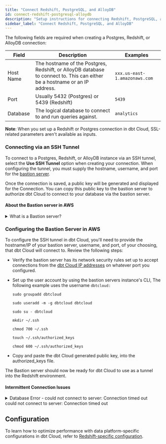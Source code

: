 ```yaml
---
title: "Connect Redshift, PostgreSQL, and AlloyDB"
id: connect-redshift-postgresql-alloydb
description: "Setup instructions for connecting Redshift, PostgreSQL, and AlloyDBnpm to dbt Cloud"
sidebar_label: "Connect Redshift, PostgreSQL, and AlloyDB"
---
```


The following fields are required when creating a Postgres, Redshift, or AlloyDB connection:

| Field | Description | Examples |
| ----- | ----------- | -------- |
| Host Name | The hostname of the Postgres, Redshift, or AlloyDB database to connect to. This can either be a hostname or an IP address. | `xxx.us-east-1.amazonaws.com` |
| Port | Usually 5432 (Postgres) or 5439 (Redshift) | `5439` |
| Database | The logical database to connect to and run queries against. | `analytics` |

**Note**: When you set up a Redshift or Postgres connection in dbt Cloud, SSL-related parameters aren't available as inputs.

<Lightbox src="/img/docs/dbt-cloud/cloud-configuring-dbt-cloud/postgres-redshift-connection.png" title="Configuring a Redshift connection"/>

### Connecting via an SSH Tunnel

To connect to a Postgres, Redshift, or AlloyDB instance via an SSH tunnel, select the **Use SSH Tunnel** option when creating your connection. When configuring the tunnel, you must supply the hostname, username, and port for the [bastion server](#about-the-bastion-server-in-aws).

Once the connection is saved, a public key will be generated and displayed for the Connection. You can copy this public key to the bastion server to authorize dbt Cloud to connect to your database via the bastion server.

<Lightbox src="/img/docs/dbt-cloud/cloud-configuring-dbt-cloud/postgres-redshift-ssh-tunnel.png" title="A generated public key for a Redshift connection"/>

#### About the Bastion server in AWS

<details>
  <summary>What is a Bastion server?</summary>
  <div>
    <div>A bastion server in <a href="https://aws.amazon.com/blogs/security/how-to-record-ssh-sessions-established-through-a-bastion-host/">Amazon Web Services (AWS)</a> is a host that allows dbt Cloud to open an SSH connection. <br></br>
    
dbt Cloud only sends queries and doesn't transmit large data volumes. This means the bastion server can run on an AWS instance of any size, like a t2.small instance or t2.micro.<br></br><br></br>
    
Make sure the location of the instance is the same Virtual Private Cloud (VPC) as the Redshift instance, and configure the security group for the bastion server to ensure that it's able to connect to the warehouse port.
    </div>
  </div>
</details>


### Configuring the Bastion Server in AWS

To configure the SSH tunnel in dbt Cloud, you'll need to provide the hostname/IP of your bastion server, username, and port, of your choosing, that dbt Cloud will connect to. Review the following steps:

- Verify the bastion server has its network security rules set up to accept connections from the [dbt Cloud IP addresses](/docs/cloud/about-cloud/regions-ip-addresses) on whatever port you configured.
- Set up the user account by using the bastion servers instance's CLI, The following example uses the username `dbtcloud:`
    
    `sudo groupadd dbtcloud`<br/>
    
    `sudo useradd -m -g dbtcloud dbtcloud`<br/>
    
    `sudo su - dbtcloud`<br/>
    
    `mkdir ~/.ssh`<br/>
    
    `chmod 700 ~/.ssh`<br/>
    
    `touch ~/.ssh/authorized_keys`<br/>
    
    `chmod 600 ~/.ssh/authorized_keys`<br/>
    
- Copy and paste the dbt Cloud generated public key, into the authorized_keys file.

The Bastion server should now be ready for dbt Cloud to use as a tunnel into the Redshift environment.

#### Intermittent Connection Issues

<details>
  <summary>Database Error - could not connect to server: Connection timed out</summary>
  <div>
    <div>When you configure a connection to a database via an SSH tunnel -- typically you have the following components in play:
 - An Elastic Load Balancer (ELB) or Network Load Balancing (NLB) instance.
 - A bastion host (aka jump server) running the `sshd` process
 - A Database (ex. Redshift cluster)
dbt Cloud establishes an SSH tunnel by connecting through the ELB/NLB to the `sshd` process which then is responsible for passing traffic to the database.
When dbt initiates a job run, it establishes an SSH tunnel at the beginning of the job run and if at any point the SSH tunnel fails, the job will fail.

The most common causes of tunnel failures are:
 - The SSH daemon terminates the session due to an idle timeout
 - The connection is terminated by ELB or NLB due to an idle timeout

dbt Cloud sets a value for its SSH tunnel called `ServerAliveInterval` and `ServerAliveCountMax` that polls the connection every 30 seconds and the underlying OS in our run "pods" will terminate the connection if the `sshd` process fails to respond after 300s. This will, in many cases, prevent an idle timeout entirely so longer as the customer is not using ELB with a firewall-level idle timeout of less than 30 seconds. However, if the customer is using ELB and is using an Idle Connection Timeout of less than 30s, this will be insufficient to prevent tunnels from being terminated. 

Some versions of Linux used on bastion hosts use a verison of `sshd` with additional idle timeout settings:
`ClientAliveCountMax`
  This value sets the number of client alive messages which may be sent without `sshd` receiving any messages back from the client. If this threshold is reached while client alive messages are being sent, sshd will disconnect the client, terminating the session. The client alive mechanism is helpful when the client or server needs to know when a connection has become inactive. The default value is 3.
`ClientAliveInterval`
  This value sets a timeout interval in seconds after which if no data has been received from the client, `sshd` will send a message through the encrypted channel to request a response from the client. The default is 0, indicating that these messages will not be sent to the client.

Using default values, tunnels could be terminated prematurely by `sshd`. To solve this problem, the `/etc/ssh/sshd_config` file on the bastion host can be configured with the following values:
`ClientAliveCountMax` 10
`ClientAliveInterval` 30
where `ClientAliveCountMax` should be set to a non-zero value and `ClientAliveInterval` should be a value less than the ELB or NLB idle timeout value. Using the suggested values, unresponsive SSH clients will be disconnected after approximately 300 seconds.
    </div>
  </div>
</details>
could not connect to server: Connection timed out


## Configuration

To learn how to optimize performance with data platform-specific configurations in dbt Cloud, refer to [Redshift-specific configuration](/reference/resource-configs/redshift-configs).
